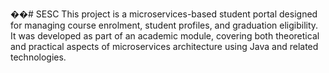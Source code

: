��#   S E S C 
This project is a microservices-based student portal designed for managing course enrolment, student profiles, and graduation eligibility. It was developed as part of an academic module, covering both theoretical and practical aspects of microservices architecture using Java and related technologies.
 
 
